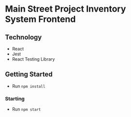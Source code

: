 # Main Street Project Inventory System Frontend

## Technology

- React
- Jest
- React Testing Library

## Getting Started

- Run `npm install`

### Starting

- Run `npm start`
